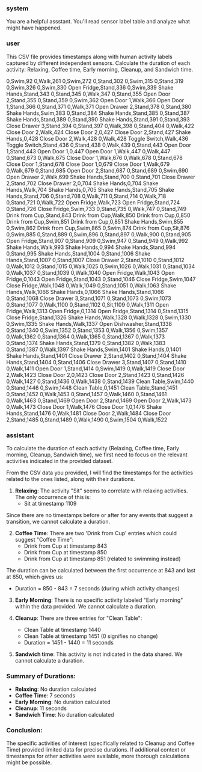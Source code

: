 ### system
You are a helpful assstant. You'll read sensor label table and analyze what might have happened.
### user

This CSV file provides timestamps along with human activity labels captured by different independent sensors.
Calculate the duration of each activity: Relaxing, Coffee time, Early morning, Cleanup, and Sandwich time.
    
0,Swim,92
0,Walk,261
0,Swim,272
0,Stand,302
0,Swim,315
0,Stand,319
0,Swim,326
0,Swim,330
Open Fridge,Stand,336
0,Swim,339
Shake Hands,Stand,343
0,Stand,345
0,Walk,347
0,Stand,355
Open Door 2,Stand,355
0,Stand,359
0,Swim,362
Open Door 1,Walk,366
Open Door 1,Stand,366
0,Stand,371
0,Walk,371
Open Drawer 2,Stand,378
0,Stand,380
Shake Hands,Swim,383
0,Stand,384
Shake Hands,Stand,385
0,Stand,387
Shake Hands,Stand,389
0,Stand,390
Shake Hands,Stand,391
0,Stand,393
Close Drawer 3,Stand,394
0,Stand,397
0,Walk,398
0,Stand,404
0,Walk,422
Close Door 2,Walk,424
Close Door 2,0,427
Close Door 2,Stand,427
Shake Hands,0,428
Close Door 2,Walk,428
0,Walk,428
Toggle Switch,Walk,436
Toggle Switch,Stand,436
0,Stand,438
0,Walk,439
0,Stand,443
Open Door 1,Stand,443
Open Door 1,0,447
Open Door 1,Walk,447
0,Walk,447
0,Stand,673
0,Walk,675
Close Door 1,Walk,676
0,Walk,678
0,Stand,678
Close Door 1,Stand,678
Close Door 1,0,679
Close Door 1,Walk,679
0,Walk,679
0,Stand,685
Open Door 2,Stand,687
0,Stand,689
0,Swim,690
Open Drawer 2,Walk,699
Shake Hands,Stand,700
0,Stand,701
Close Drawer 2,Stand,702
Close Drawer 2,0,704
Shake Hands,0,704
Shake Hands,Walk,704
Shake Hands,0,705
Shake Hands,Stand,705
Shake Hands,Stand,706
0,Stand,708
0,Walk,711
0,Stand,714
0,Walk,718
0,Stand,721
0,Walk,722
Open Fridge,Walk,723
Open Fridge,Stand,724
0,Stand,726
Close Fridge,Swim,733
0,Stand,735
0,Walk,747
0,Stand,749
Drink from Cup,Stand,843
Drink from Cup,Walk,850
Drink from Cup,0,850
Drink from Cup,Swim,851
Drink from Cup,0,851
Shake Hands,Swim,855
0,Swim,862
Drink from Cup,Swim,865
0,Swim,874
Drink from Cup,Sit,876
0,Swim,885
0,Stand,889
0,Swim,896
0,Stand,897
0,Walk,900
0,Stand,905
Open Fridge,Stand,907
0,Stand,909
0,Swim,947
0,Stand,949
0,Walk,992
Shake Hands,Walk,993
Shake Hands,0,994
Shake Hands,Stand,994
0,Stand,995
Shake Hands,Stand,1004
0,Stand,1006
Shake Hands,Stand,1007
0,Stand,1007
Close Drawer 2,Stand,1010
0,Stand,1012
0,Walk,1012
0,Stand,1015
0,Walk,1025
0,Swim,1026
0,Walk,1031
0,Stand,1034
0,Walk,1037
0,Stand,1039
0,Walk,1040
Open Fridge,Walk,1043
Open Fridge,0,1043
Open Fridge,Stand,1043
0,Stand,1046
Close Fridge,Swim,1047
Close Fridge,Walk,1048
0,Walk,1049
0,Stand,1051
0,Walk,1063
Shake Hands,Walk,1066
Shake Hands,0,1066
Shake Hands,Stand,1066
0,Stand,1068
Close Drawer 3,Stand,1071
0,Stand,1073
0,Swim,1073
0,Stand,1077
0,Walk,1100
0,Stand,1102
0,Sit,1109
0,Walk,1311
Open Fridge,Walk,1313
Open Fridge,0,1314
Open Fridge,Stand,1314
0,Stand,1315
Close Fridge,Stand,1326
Shake Hands,Walk,1328
0,Walk,1328
0,Swim,1330
0,Swim,1335
Shake Hands,Walk,1337
Open Dishwasher,Stand,1338
0,Stand,1340
0,Swim,1352
0,Stand,1353
0,Walk,1356
0,Swim,1357
0,Walk,1362
0,Stand,1364
0,Walk,1365
0,Stand,1367
0,Walk,1373
0,Stand,1374
Shake Hands,Stand,1379
0,Stand,1382
0,Walk,1383
0,Stand,1387
0,Walk,1397
Shake Hands,Swim,1401
Shake Hands,0,1401
Shake Hands,Stand,1401
Close Drawer 2,Stand,1402
0,Stand,1404
Shake Hands,Stand,1404
0,Stand,1406
Close Drawer 3,Stand,1407
0,Stand,1410
0,Walk,1411
Open Door 1,Stand,1414
0,Swim,1419
0,Walk,1419
Close Door 2,Walk,1423
Close Door 2,0,1423
Close Door 2,Stand,1423
0,Stand,1426
0,Walk,1427
0,Stand,1436
0,Walk,1438
0,Stand,1439
Clean Table,Swim,1440
0,Stand,1446
0,Swim,1448
Clean Table,0,1451
Clean Table,Stand,1451
0,Stand,1452
0,Walk,1453
0,Stand,1457
0,Walk,1460
0,Stand,1461
0,Walk,1463
0,Stand,1469
Open Door 2,Stand,1469
Open Door 2,Walk,1473
0,Walk,1473
Close Door 1,Walk,1476
Close Door 1,0,1476
Shake Hands,Stand,1476
0,Walk,1481
Close Door 2,Walk,1484
Close Door 2,Stand,1485
0,Stand,1489
0,Walk,1490
0,Swim,1504
0,Walk,1522

### assistant
To calculate the duration of each activity (Relaxing, Coffee time, Early morning, Cleanup, Sandwich time), we first need to focus on the relevant activities indicated in the provided dataset.

From the CSV data you provided, I will find the timestamps for the activities related to the ones listed, along with their durations.

1. **Relaxing**: The activity "Sit" seems to correlate with relaxing activities. The only occurrence of this is:
   - Sit at timestamp 1109

Since there are no timestamps before or after for any events that suggest a transition, we cannot calculate a duration.

2. **Coffee Time**: There are two 'Drink from Cup' entries which could suggest "Coffee Time":
   - Drink from Cup at timestamp 843
   - Drink from Cup at timestamp 850
   - Drink from Cup at timestamp 851 (related to swimming instead)

The duration can be calculated between the first occurrence at 843 and last at 850, which gives us:
   - Duration = 850 - 843 = 7 seconds (during which activity changes)

3. **Early Morning**: There is no specific activity labeled "Early morning" within the data provided. We cannot calculate a duration.

4. **Cleanup**: There are three entries for "Clean Table":
   - Clean Table at timestamp 1440
   - Clean Table at timestamp 1451 (0 signifies no change)
   - Duration = 1451 - 1440 = 11 seconds

5. **Sandwich time**: This activity is not indicated in the data shared. We cannot calculate a duration.

### Summary of Durations:
- **Relaxing**: No duration calculated
- **Coffee Time**: 7 seconds
- **Early Morning**: No duration calculated
- **Cleanup**: 11 seconds
- **Sandwich Time**: No duration calculated

### Conclusion:
The specific activities of interest (specifically related to Cleanup and Coffee Time) provided limited data for precise durations. If additional context or timestamps for other activities were available, more thorough calculations might be possible.
